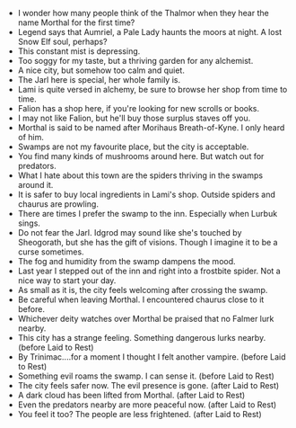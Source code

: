 - I wonder how many people think of the Thalmor when they hear the name Morthal for the first time?
- Legend says that Aumriel, a Pale Lady haunts the moors at night. A lost Snow Elf soul, perhaps?
- This constant mist is depressing.
- Too soggy for my taste, but a thriving garden for any alchemist.
- A nice city, but somehow too calm and quiet.
- The Jarl here is special, her whole family is.
- Lami is quite versed in alchemy, be sure to browse her shop from time to time.
- Falion has a shop here, if you're looking for new scrolls or books.
- I may not like Falion, but he'll buy those surplus staves off you.
- Morthal is said to be named after Morihaus Breath-of-Kyne. I only heard of him.
- Swamps are not my favourite place, but the city is acceptable.
- You find many kinds of mushrooms around here. But watch out for predators.
- What I hate about this town are the spiders thriving in the swamps around it.
- It is safer to buy local ingredients in Lami's shop. Outside spiders and chaurus are prowling.
- There are times I prefer the swamp to the inn. Especially when Lurbuk sings.
- Do not fear the Jarl. Idgrod may sound like she's touched by Sheogorath, but she has the gift of visions. Though I imagine it to be a curse sometimes.
- The fog and humidity from the swamp dampens the mood.
- Last year I stepped out of the inn and right into a frostbite spider. Not a nice way to start your day.
- As small as it is, the city feels welcoming after crossing the swamp.
- Be careful when leaving Morthal. I encountered chaurus close to it before.
- Whichever deity watches over Morthal be praised that no Falmer lurk nearby.
- This city has a strange feeling. Something dangerous lurks nearby. (before Laid to Rest)
- By Trinimac....for a moment I thought I felt another vampire. (before Laid to Rest)
- Something evil roams the swamp. I can sense it. (before Laid to Rest)
- The city feels safer now. The evil presence is gone. (after Laid to Rest)
- A dark cloud has been lifted from Morthal. (after Laid to Rest)
- Even the predators nearby are more peaceful now. (after Laid to Rest)
- You feel it too? The people are less frightened. (after Laid to Rest)
